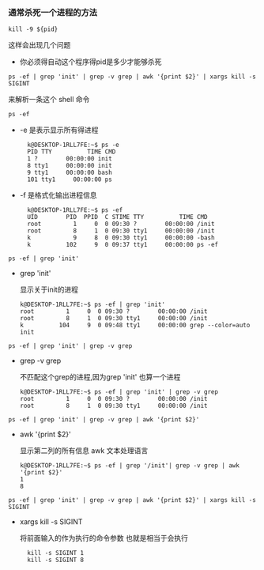 ### 通常杀死一个进程的方法

```shell
kill -9 ${pid}
```

这样会出现几个问题

- 你必须得自动这个程序得pid是多少才能够杀死

```shell
ps -ef | grep 'init' | grep -v grep | awk '{print $2}' | xargs kill -s SIGINT
```

来解析一条这个 shell 命令

```shell
ps -ef 
```

- -e 是表示显示所有得进程
  ```shell
    k@DESKTOP-1RLL7FE:~$ ps -e
    PID TTY          TIME CMD
    1 ?        00:00:00 init
    8 tty1     00:00:00 init
    9 tty1     00:00:00 bash
    101 tty1     00:00:00 ps
    ```
- -f 是格式化输出进程信息
  ```shell
    k@DESKTOP-1RLL7FE:~$ ps -ef
    UID        PID  PPID  C STIME TTY          TIME CMD
    root         1     0  0 09:30 ?        00:00:00 /init
    root         8     1  0 09:30 tty1     00:00:00 /init
    k            9     8  0 09:30 tty1     00:00:00 -bash
    k          102     9  0 09:37 tty1     00:00:00 ps -ef
    ```

```shell
ps -ef | grep 'init' 
```

- grep 'init'

  显示关于init的进程

    ```shell
    k@DESKTOP-1RLL7FE:~$ ps -ef | grep 'init'
    root         1     0  0 09:30 ?        00:00:00 /init
    root         8     1  0 09:30 tty1     00:00:00 /init
    k          104     9  0 09:48 tty1     00:00:00 grep --color=auto init
    ```

```shell
ps -ef | grep 'init' | grep -v grep
```

- grep -v grep

  不匹配这个grep的进程,因为grep 'init' 也算一个进程

    ```shell
    k@DESKTOP-1RLL7FE:~$ ps -ef | grep 'init' | grep -v grep
    root         1     0  0 09:30 ?        00:00:00 /init
    root         8     1  0 09:30 tty1     00:00:00 /init
    ```

```shell
ps -ef | grep 'init' | grep -v grep | awk '{print $2}'
```

- awk '{print $2}'

  显示第二列的所有信息 awk 文本处理语言

  ```shell
  k@DESKTOP-1RLL7FE:~$ ps -ef | grep '/init'| grep -v grep | awk '{print $2}'
  1
  8
    ```

```shell
ps -ef | grep 'init' | grep -v grep | awk '{print $2}' | xargs kill -s SIGINT
```

- xargs kill -s SIGINT

  将前面输入的作为执行的命令参数 也就是相当于会执行

  ```shell
    kill -s SIGINT 1
    kill -s SIGINT 8
  ```